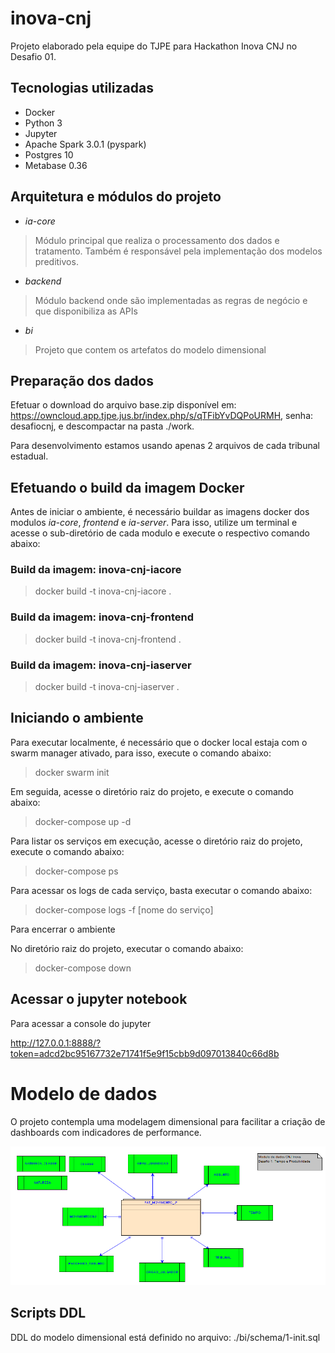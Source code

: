 # inova-cnj

Projeto elaborado pela equipe do TJPE para Hackathon Inova CNJ no Desafio 01.

## Tecnologias utilizadas

- Docker
- Python 3
- Jupyter
- Apache Spark 3.0.1 (pyspark)
- Postgres 10
- Metabase 0.36

## Arquitetura e módulos do projeto

- *ia-core*
> Módulo principal que realiza o processamento dos dados e tratamento. Também é responsável pela implementação dos modelos preditivos.

- *backend*
> Módulo backend onde são implementadas as regras de negócio e que disponibiliza as APIs

- *bi*
> Projeto que contem os artefatos do modelo dimensional

## Preparação dos dados

Efetuar o download do arquivo base.zip disponível em: https://owncloud.app.tjpe.jus.br/index.php/s/qTFibYvDQPoURMH, senha: desafiocnj, e descompactar na pasta ./work.

Para desenvolvimento estamos usando apenas 2 arquivos de cada tribunal estadual.

## Efetuando o build da imagem Docker

Antes de iniciar o ambiente, é necessário buildar as imagens docker dos modulos *ia-core*, *frontend* e *ia-server*. 
Para isso, utilize um terminal e acesse o sub-diretório de cada modulo e execute o respectivo comando abaixo:

### Build da imagem: inova-cnj-iacore

> docker build -t inova-cnj-iacore .

### Build da imagem: inova-cnj-frontend

> docker build -t inova-cnj-frontend .

### Build da imagem: inova-cnj-iaserver

> docker build -t inova-cnj-iaserver .

## Iniciando o ambiente

Para executar localmente, é necessário que o docker local estaja com o swarm manager ativado, para isso, execute o comando abaixo:

> docker swarm init

Em seguida, acesse o diretório raiz do projeto, e execute o comando abaixo:

> docker-compose up -d

Para listar os serviços em execução, acesse o diretório raiz do projeto, execute o comando abaixo:

> docker-compose ps

Para acessar os logs de cada serviço, basta executar o comando abaixo: 

> docker-compose logs -f [nome do serviço]

Para encerrar o ambiente

No diretório raiz do projeto, executar o comando abaixo:

> docker-compose down

## Acessar o jupyter notebook

Para acessar a console do jupyter

http://127.0.0.1:8888/?token=adcd2bc95167732e71741f5e9f15cbb9d097013840c66d8b

# Modelo de dados

O projeto contempla uma modelagem dimensional para facilitar a criação de dashboards com indicadores de performance.

![alt text](https://github.com/clebertmoura/inova-cnj/blob/main/dbinova_model.png)

## Scripts DDL
DDL do modelo dimensional está definido no arquivo: ./bi/schema/1-init.sql
